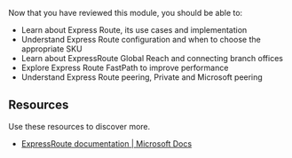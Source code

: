Now that you have reviewed this module, you should be able to:

 -  Learn about Express Route, its use cases and implementation
 -  Understand Express Route configuration and when to choose the appropriate SKU
 -  Learn about ExpressRoute Global Reach and connecting branch offices
 -  Explore Express Route FastPath to improve performance
 -  Understand Express Route peering, Private and Microsoft peering

## Resources

Use these resources to discover more.

 -  [ExpressRoute documentation \| Microsoft Docs](https://docs.microsoft.com/en-us/azure/expressroute/)
